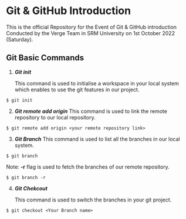 # Git & GitHub Introduction

This is the official Repository for the Event of Git & GitHub introduction Conducted by the Verge Team in SRM University on 1st October 2022 (Saturday).

## Git Basic Commands

1. ***Git init***

    This command is used to  initialise a workspace in your local system which enables to use the git features in our project.

```
$ git init
```

2. ***Git remote add origin***
    This command is used to link the remote repository to our local repository.

```
$ git remote add origin <your remote repository link>
```

3. ***Git Branch***
    This command is used to list all the branches in our local system.

```
$ git branch
```

Note: **-r** flag is used to fetch the branches of our remote repository.

```
$ git branch -r
```

4. ***Git Chekcout***

    This command is used to switch the branches in your git project.

```
$ git checkout <Your Branch name>
```